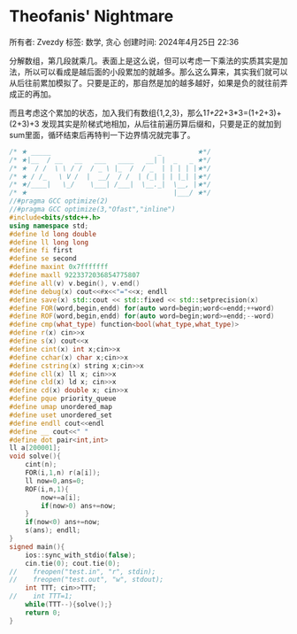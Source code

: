 # Theofanis' Nightmare

所有者: Zvezdy
标签: 数学, 贪心
创建时间: 2024年4月25日 22:36

分解数组，第几段就乘几。表面上是这么说，但可以考虑一下乘法的实质其实是加法，所以可以看成是越后面的小段累加的就越多。那么这么算来，其实我们就可以从后往前累加模拟了。只要是正的，那自然是加的越多越好，如果是负的就往前弄成正的再加。

而且考虑这个累加的状态，加入我们有数组{1,2,3}，那么1*1+2*2+3*3=(1+2+3)+(2+3)+3 发现其实是阶梯式地相加，从后往前遍历算后缀和，只要是正的就加到sum里面，循环结束后再特判一下边界情况就完事了。

```cpp
/* ★ _____                           _         ★*/
/* ★|__  / __   __   ___   ____   __| |  _   _ ★*/
/* ★  / /  \ \ / /  / _ \ |_  /  / _  | | | | |★*/
/* ★ / /_   \ V /  |  __/  / /  | (_| | | |_| |★*/
/* ★/____|   \_/    \___| /___|  \__._|  \__, |★*/
/* ★                                     |___/ ★*/
//#pragma GCC optimize(2)
//#pragma GCC optimize(3,"Ofast","inline")
#include<bits/stdc++.h>
using namespace std;
#define ld long double
#define ll long long
#define fi first
#define se second
#define maxint 0x7fffffff
#define maxll 9223372036854775807
#define all(v) v.begin(), v.end()
#define debug(x) cout<<#x<<"="<<x; endll
#define save(x) std::cout << std::fixed << std::setprecision(x)
#define FOR(word,begin,endd) for(auto word=begin;word<=endd;++word)
#define ROF(word,begin,endd) for(auto word=begin;word>=endd;--word)
#define cmp(what_type) function<bool(what_type,what_type)>
#define r(x) cin>>x
#define s(x) cout<<x
#define cint(x) int x;cin>>x
#define cchar(x) char x;cin>>x
#define cstring(x) string x;cin>>x
#define cll(x) ll x; cin>>x
#define cld(x) ld x; cin>>x
#define cd(x) double x; cin>>x
#define pque priority_queue
#define umap unordered_map
#define uset unordered_set
#define endll cout<<endl
#define __ cout<<" "
#define dot pair<int,int>
ll a[200001];
void solve(){
    cint(n);
    FOR(i,1,n) r(a[i]);
    ll now=0,ans=0;
    ROF(i,n,1){
        now+=a[i];
        if(now>0) ans+=now;
    }
    if(now<0) ans+=now;
    s(ans); endll;
}
signed main(){
    ios::sync_with_stdio(false);
    cin.tie(0); cout.tie(0);
//    freopen("test.in", "r", stdin);
//    freopen("test.out", "w", stdout);
    int TTT; cin>>TTT;
//    int TTT=1;
    while(TTT--){solve();}
    return 0;
}

```
